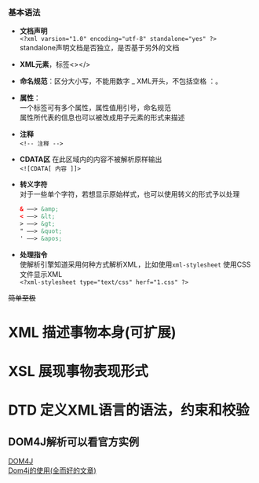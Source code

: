 ### 基本语法

* **文档声明**    
    `<?xml varsion="1.0" encoding="utf-8" standalone="yes" ?>`  
    standalone声明文档是否独立，是否基于另外的文档  
 
* **XML元素**，标签<></> 
* **命名规范**：区分大小写，不能用数字 _ XML开头，不包括空格 ：。  

* **属性**：  
    一个标签可有多个属性，属性值用引号，命名规范  
    属性所代表的信息也可以被改成用子元素的形式来描述  

* **注释**  
    `<!-- 注释 -->`

* **CDATA区**
    在此区域内的内容不被解析原样输出  
    `<![CDATA[ 内容 ]]>`  
* **转义字符**  
对于一些单个字符，若想显示原始样式，也可以使用转义的形式予以处理  
    ```xml
    & ——> &amp;
    < ——> &lt;
    > ——> &gt;
    " ——> &quot;
    ' ——> &apos;
    ```

* **处理指令**  
 使解析引擎知道采用何种方式解析XML，比如使用`xml-stylesheet` 使用CSS文件显示XML  
`<?xml-stylesheet type="text/css" herf="1.css" ?>` 


~~简单至极~~

# XML 描述事物本身(可扩展)
# XSL 展现事物表现形式
# DTD 定义XML语言的语法，约束和校验

## DOM4J解析可以看官方实例
[DOM4J](https://dom4j.github.io)  
[Dom4j的使用(全而好的文章)](http://www.blogjava.net/i369/articles/154264.html)
